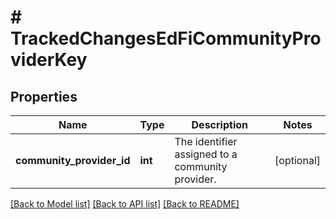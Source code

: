 # # TrackedChangesEdFiCommunityProviderKey

## Properties

Name | Type | Description | Notes
------------ | ------------- | ------------- | -------------
**community_provider_id** | **int** | The identifier assigned to a community provider. | [optional]

[[Back to Model list]](../../README.md#models) [[Back to API list]](../../README.md#endpoints) [[Back to README]](../../README.md)
